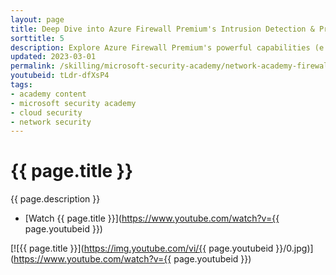 ```yaml
---
layout: page
title: Deep Dive into Azure Firewall Premium's Intrusion Detection & Prevention System (IDPS)
sorttitle: 5
description: Explore Azure Firewall Premium's powerful capabilities (e.g., TLS Inspection, URL Filtering, Web Categories) as a cloud native next-gen Firewall as a Service. At a focus, learn about Azure Firewall's Intrusion Detection & Prevention System (IDPS), policies, insights, or analytics, followed by a comprehensive demo.
updated: 2023-03-01
permalink: /skilling/microsoft-security-academy/network-academy-firewall-idps
youtubeid: tLdr-dfXsP4
tags: 
- academy content
- microsoft security academy
- cloud security
- network security
---
```


# {{ page.title }}

{{ page.description }}

* [Watch {{ page.title }}](https://www.youtube.com/watch?v={{ page.youtubeid }})

[![{{ page.title }}](https://img.youtube.com/vi/{{ page.youtubeid }}/0.jpg)](https://www.youtube.com/watch?v={{ page.youtubeid }})